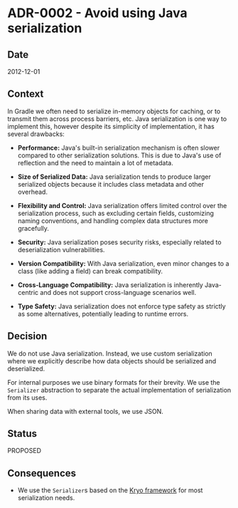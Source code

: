 # ADR-0002 - Avoid using Java serialization

## Date

2012-12-01

## Context

In Gradle we often need to serialize in-memory objects for caching, or to transmit them across process barriers, etc.
Java serialization is one way to implement this, however despite its simplicity of implementation, it has several drawbacks:

- **Performance:**
Java's built-in serialization mechanism is often slower compared to other serialization solutions.
This is due to Java's use of reflection and the need to maintain a lot of metadata.

- **Size of Serialized Data:**
Java serialization tends to produce larger serialized objects because it includes class metadata and other overhead.

- **Flexibility and Control:**
Java serialization offers limited control over the serialization process, such as excluding certain fields, customizing naming conventions, and handling complex data structures more gracefully.

- **Security:**
Java serialization poses security risks, especially related to deserialization vulnerabilities.

- **Version Compatibility:**
With Java serialization, even minor changes to a class (like adding a field) can break compatibility.

- **Cross-Language Compatibility:**
Java serialization is inherently Java-centric and does not support cross-language scenarios well.

- **Type Safety:**
Java serialization does not enforce type safety as strictly as some alternatives, potentially leading to runtime errors.

## Decision

We do not use Java serialization.
Instead, we use custom serialization where we explicitly describe how data objects should be serialized and deserialized.

For internal purposes we use binary formats for their brevity.
We use the `Serializer` abstraction to separate the actual implementation of serialization from its uses.

When sharing data with external tools, we use JSON.

## Status

PROPOSED

## Consequences

* We use the `Serializer`s based on the [Kryo framework](https://github.com/EsotericSoftware/kryo) for most serialization needs.
